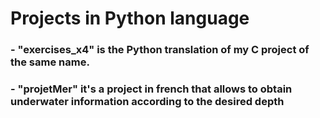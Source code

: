 # Projects in Python language

### - "exercises_x4" is the Python translation of my C project of the same name.

### - "projetMer" it's a project in french that allows to obtain underwater information according to the desired depth
